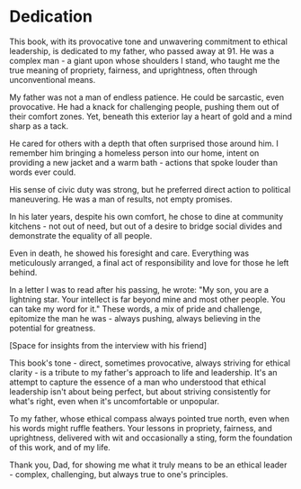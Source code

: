 # Dedication

This book, with its provocative tone and unwavering commitment to ethical leadership, is dedicated to my father, who passed away at 91. He was a complex man - a giant upon whose shoulders I stand, who taught me the true meaning of propriety, fairness, and uprightness, often through unconventional means.

My father was not a man of endless patience. He could be sarcastic, even provocative. He had a knack for challenging people, pushing them out of their comfort zones. Yet, beneath this exterior lay a heart of gold and a mind sharp as a tack.

He cared for others with a depth that often surprised those around him. I remember him bringing a homeless person into our home, intent on providing a new jacket and a warm bath - actions that spoke louder than words ever could.

His sense of civic duty was strong, but he preferred direct action to political maneuvering. He was a man of results, not empty promises.

In his later years, despite his own comfort, he chose to dine at community kitchens - not out of need, but out of a desire to bridge social divides and demonstrate the equality of all people.

Even in death, he showed his foresight and care. Everything was meticulously arranged, a final act of responsibility and love for those he left behind.

In a letter I was to read after his passing, he wrote: "My son, you are a lightning star. Your intellect is far beyond mine and most other people. You can take my word for it." These words, a mix of pride and challenge, epitomize the man he was - always pushing, always believing in the potential for greatness.

[Space for insights from the interview with his friend]

This book's tone - direct, sometimes provocative, always striving for ethical clarity - is a tribute to my father's approach to life and leadership. It's an attempt to capture the essence of a man who understood that ethical leadership isn't about being perfect, but about striving consistently for what's right, even when it's uncomfortable or unpopular.

To my father, whose ethical compass always pointed true north, even when his words might ruffle feathers. Your lessons in propriety, fairness, and uprightness, delivered with wit and occasionally a sting, form the foundation of this work, and of my life.

Thank you, Dad, for showing me what it truly means to be an ethical leader - complex, challenging, but always true to one's principles.